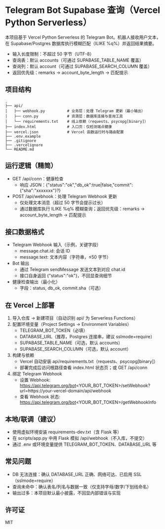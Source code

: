 # Telegram Bot Supabase 查询（Vercel Python Serverless）

本项目基于 Vercel Python Serverless 的 Telegram Bot。机器人接收用户文本，在 Supabase/Postgres 数据库执行模糊匹配（ILIKE %q%）并返回结果摘要。

- 输入长度限制：不超过 50 字节（UTF-8）
- 查询表：默认 accounts（可通过 SUPABASE_TABLE_NAME 覆盖）
- 查询列：默认 account（可通过 SUPABASE_SEARCH_COLUMN 覆盖）
- 返回优先级：remarks → account_byte_length → 匹配提示

## 项目结构

```
.
├── api/
│   ├── webhook.py          # 业务层：处理 Telegram 更新（最小输出）
│   ├── conn.py             # 资源层：数据库连接与查询工具
│   └── requirements.txt    # 线上依赖（requests、psycopg[binary]）
├── index.html              # 入口页：仅检测端点健康
├── vercel.json             # Vercel 函数运行时与路由配置
├── .env.example
├── .gitignore
├── .vercelignore
└── README.md
```

## 运行逻辑（精简）

- GET /api/conn：健康检查
  - 响应 JSON：{"status":"ok","db_ok":true|false,"commit":{"sha":"xxxxxxx"}?}
- POST /api/webhook：处理 Telegram Webhook 更新
  - 仅处理文本消息（超过 50 字节会提示过长）
  - 通过数据库执行 ILIKE %q% 模糊查询；返回优先级：remarks → account_byte_length → 匹配提示

## 接口数据格式

- Telegram Webhook 输入（示例，关键字段）
  - message.chat.id: 会话 ID
  - message.text: 文本内容（字符串，≤50 字节）
- Bot 输出
  - 通过 Telegram sendMessage 发送文本到对应 chat.id
  - 接口自身返回 {"status":"ok"}，不回显查询细节
- 健康检查输出（最小化）
  - 字段：status, db_ok, commit.sha（可选）

## 在 Vercel 上部署

1) 导入仓库 → 新建项目（自动识别 api/ 为 Serverless Functions）
2) 配置环境变量（Project Settings → Environment Variables）
   - TELEGRAM_BOT_TOKEN（必填）
   - DATABASE_URL（推荐，Postgres 连接串，建议 sslmode=require）
   - SUPABASE_TABLE_NAME（可选，默认 accounts）
   - SUPABASE_SEARCH_COLUMN（可选，默认 account）
3) 构建与依赖
   - Vercel 自动安装 api/requirements.txt（requests、psycopg[binary]）
   - 部署完成后访问根路径查看 index.html 状态页；或 GET /api/conn
4) 绑定 Telegram Webhook
   - 设置 Webhook: https://api.telegram.org/bot<YOUR_BOT_TOKEN>/setWebhook?url=https://your-vercel-domain/api/webhook
   - 查看 Webhook 状态: https://api.telegram.org/bot<YOUR_BOT_TOKEN>/getWebhookInfo

## 本地/联调（建议）

- 使用虚拟环境安装 requirements-dev.txt（含 Flask 等）
- 在 scripts/app.py 中用 Flask 模拟 /api/webhook（不入库，不提交）
- 通过 .env 或环境变量提供 TELEGRAM_BOT_TOKEN、DATABASE_URL 等

## 常见问题

- DB 无法连接：确认 DATABASE_URL 正确、网络可达、已启用 SSL（sslmode=require）
- 查询未命中：确认表名/列名与数据一致（仅支持字母/数字/下划线命名）
- 输出过多：本项目默认最小披露，不回显内部错误与实现

## 许可证

MIT